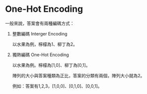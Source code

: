 # One-Hot Encoding
一般來說，答案會有兩種編碼方式：
1. 整數編碼 Interger Encoding
    
    以水果為例，檸檬為1、柳丁為2。


2. 獨熱編碼 One-Hot Encoding

    以水果為例。檸檬為[1,0]、柳丁為[0,1]。

    陣列的大小與答案種類為正比，答案的分類有兩個，陣列大小就為2。
    
    例如：答案有1,2,3，[1,0,0]、[0,1,0]、[0,0,1]。

